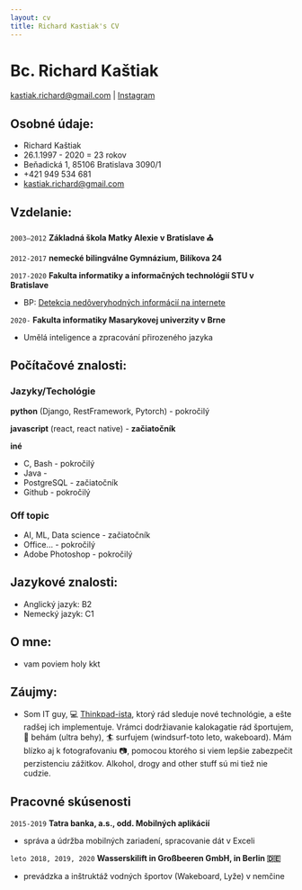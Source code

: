 ```yaml
---
layout: cv
title: Richard Kastiak's CV
---
```

# Bc. Richard Kaštiak

<div id="webaddress">
<a href="kastiak.richard@gmail.com">kastiak.richard@gmail.com</a>
| <a href="https://www.instagram.com/riqardos/">Instagram</a>
</div>

## Osobné údaje:
- Richard Kaštiak
- 26.1.1997 - 2020 = 23 rokov
- Beňadická 1, 85106 Bratislava 3090/1
- +421 949 534 681
- kastiak.richard@gmail.com

## Vzdelanie:
`2003–2012`
__Základná škola Matky Alexie v Bratislave :church:__ 

`2012-2017`
__nemecké bilingválne Gymnázium, Bilíkova 24__

`2017-2020`
__Fakulta informatiky a informačných technológií STU v Bratislave__
- BP: [Detekcia nedôveryhodných informácií na internete](http://opac.crzp.sk/?fn=detailBiblioForm&sid=F0D9EA643ED404031EEE171BE0B8&seo=CRZP-detail-kniha)

`2020-`
__Fakulta informatiky Masarykovej univerzity v Brne__
- Umělá inteligence a zpracování přirozeného jazyka

## Počítačové znalosti:

### Jazyky/Techológie

__python__ (Django, RestFramework, Pytorch) - pokročilý 

__javascript__ (react, react native) - **začiatočník** 

__iné__
- C, Bash - pokročilý
- Java - 
- PostgreSQL - začiatočník
- Github - pokročilý

### Off topic
- AI, ML, Data science - začiatočník
- Office... - pokročilý
- Adobe Photoshop - pokročilý

## Jazykové znalosti:
- Anglický jazyk: B2
- Nemecký jazyk: C1

## O mne:
- vam poviem holy kkt

## Záujmy:
- Som IT guy, :computer: [Thinkpad-ista](https://www.reddit.com/r/thinkpad/), ktorý rád sleduje nové technológie, a ešte radšej ich implementuje. Vrámci dodržiavanie kalokagatie rád športujem, :running: behám (ultra behy),  🏄‍ surfujem (windsurf-toto leto, wakeboard). Mám blízko aj k fotografovaniu :camera:, pomocou ktorého si viem lepšie zabezpečit perzistenciu zážitkov. Alkohol, drogy and other stuff sú mi tiež nie cudzie.

## Pracovné skúsenosti
`2015-2019`
__Tatra banka, a.s., odd. Mobilných aplikácií__
- správa a údržba mobilných zariadení, spracovanie dát v Exceli

`leto 2018, 2019, 2020`
__Wasserskilift in Großbeeren GmbH, in Berlin :de:__
- prevádzka a inštruktáž vodných športov (Wakeboard, Lyže) v nemčine


<!-- ### Footer

Last updated: May 2013 -->


